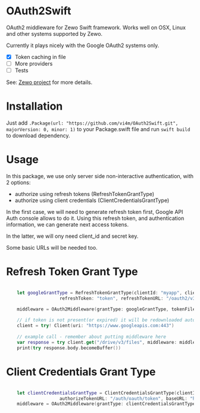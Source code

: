 # OAuth2Swift

OAuth2 middleware for Zewo Swift framework. Works well on OSX, Linux and other systems supported by Zewo.

Currently it plays nicely with the Google OAuth2 systems only.

- [x] Token caching in file
- [ ] More providers
- [ ] Tests

See: [Zewo project](https://github.com/Zewo?utf8=✓&query=middleware) for more details.

# Installation

Just add ```.Package(url: "https://github.com/vi4m/OAuth2Swift.git", majorVersion: 0, minor: 1)``` to your Package.swift file and run `swift build` to download dependency.
    
# Usage

In this package, we use only server side non-interactive authentication, with 2 options:
- authorize using refresh tokens (RefreshTokenGrantType) 
- authorize using client credentials (ClientCredentialsGrantType)

In the first case, we will need to generate refresh token first, Google API Auth console allows to do it. Using
this refresh token, and authentication information, we can generate next access tokens. 

In the latter, we will ony need client_id and secret key. 

Some basic URLs will be needed too.

# Refresh Token Grant Type

```swift

    let googleGrantType = RefreshTokenGrantType(clientId: "myapp", clientSecret: "secret", 
                    refreshToken: "token", refreshTokenURL: "/oauth2/v3/token", baseURL: "https://www.googleapis.com:443")

    middleware = OAuth2Middleware(grantType: googleGrantType, tokenFileName: "/tmp/token")
    
    // if token is not present(or expired) it will be redownloaded automatically using refresh_token
    client = try! Client(uri: "https://www.googleapis.com:443")
    
    // example call - remember about putting middleware here
    var response = try client.get("/drive/v3/files", middleware: middleware)
    print(try response.body.becomeBuffer())
```

# Client Credentials Grant Type

```swift

    let clientCredentialsGrantType = ClientCredentialsGrantType(clientId: "myapp", clientSecret: "secret", 
                    authorizeTokenURL: "/auth/oauth/token", baseURL: "https://www.googleapis.com:443")
    middleware = OAuth2Middleware(grantType: clientCredentialsGrantType, tokenFileName: "/tmp/token")
```

    
